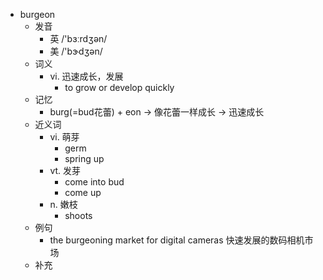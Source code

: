 - burgeon
  - 发音
    - 英 /'bɜːrdʒən/
    - 美 /'bɝdʒən/
  - 词义
    - vi. 迅速成长，发展
      - to grow or develop quickly
  - 记忆
    - burg(=bud花蕾) + eon → 像花蕾一样成长 → 迅速成长
  - 近义词
    - vi. 萌芽
      - germ
      - spring up
    - vt. 发芽
      - come into bud
      - come up
    - n. 嫩枝
      - shoots
  - 例句
    - the burgeoning market for digital cameras 快速发展的数码相机市场
  - 补充